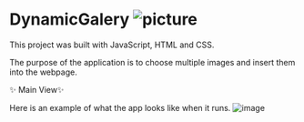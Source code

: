 # DynamicGalery ![picture](https://github.com/DarielEGM/DynamicGalery/assets/123778387/cab17138-db1b-41c4-892d-b991b60d2c8e)

This project was built with JavaScript, HTML and CSS.

The purpose of the application is to choose multiple images and insert them into the webpage.

✨ Main View✨

Here is an example of what the app looks like when it runs.
![image](https://github.com/DarielEGM/DynamicGalery/assets/123778387/8415f624-d980-465b-a99f-8dcee422b59a)


